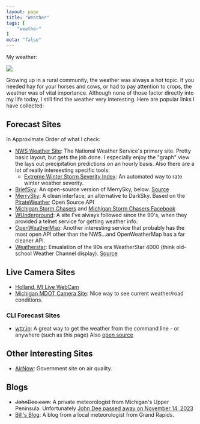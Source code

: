 ```yaml
---
layout: page
title: "Weather"
tags: [
    "weather"
]
meta: "false"
---
```


My weather:

<img src="https://forecast.weather.gov/meteograms/Plotter.php?lat=42.7124&lon=-85.47&wfo=GRR&zcode=MIZ065&gset=18&gdiff=8&unit=0&tinfo=EY5&ahour=0&pcmd=11011111111110000000000000000000000000000000000000000000000&lg=en&indu=1!1!1!&dd=&bw=&hrspan=48&pqpfhr=6&psnwhr=6">

Growing up in a rural community, the weather was always a hot topic.  If you needed hay for your horses and cows, or had to pay attention to crops, the weather was of vital importance.  Although none of those factor directly into my life today, I still find the weather very interesting.  Here are popular links I have collected:

## Forecast Sites 

In Approximate Order of what I check:

- [NWS Weather Site](http://www.weather.gov):  The National Weather Service's primary site.  Pretty basic layout, but gets the job done.  I especially enjoy the "graph" view the lays out precipitation predictions on an hourly basis.  Also there are a lot of really intereesting specific  tools:
  - [Extreme Winter Storm Severity Index](https://www.wpc.ncep.noaa.gov/wwd/wssi/wssi.php?id=GRR): An automated way to rate winter weather severity.
- [BriefSky](https://briefsky.app/): An open-source version of MerrySky, below. [Source](https://github.com/vsergeev/briefsky)
- [MerrySky](https://merrysky.net): A clean interface, an alternative to DarkSky.  Based on the [PirateWeather](http://pirateweather.net/en/latest/) Open Source API
- [Michigan Storm Chasers](https://www.michiganstormchasers.com/) and [Michigan Storm Chasers Facebook](https://www.facebook.com/MIStormChasers/)
- [WUnderground](http://www.wunderground.com/):  A site I've always followed since the 90's, when they provided a telnet service for getting weather info.  
- [OpenWeatherMap](http://openweathermap.org/):  Another interesting service that probably has the most open API other than the NWS...and OpenWeatherMap has a far cleaner API.
- [Weatherstar](https://weatherstar.netbymatt.com): Emualation of the 90s era WeatherStar 4000 (think old-school Weather Channel display).  [Source](https://github.com/netbymatt/ws4kp)

## Live Camera Sites

- [Holland, MI Live WebCam](https://www.cityofholland.com/645/MIHollandCAM)
- [Michigan MDOT Camera Site](https://mdotjboss.state.mi.us/MiDrive/map#): Nice way to see current weather/road conditions.

### CLI Forecast Sites

- [wttr.in](http://wttr.in/):  A great way to get the weather from the command line - or anywhere (such as this page)  Also [open source](https://github.com/chubin/wttr.in)

## Other Interesting Sites

- [AirNow](https://www.airnow.gov/): Government site on air quality.

## Blogs

- ~~JohnDee.com~~:  A private meteorologist from Michigan's Upper Peninsula.  Unfortunately [John Dee passed away on  November 14, 2023](https://snowgoer.com/news/remembering-famed-snowmobiling-meteorologist-john-dee/31922/)
- [Bill's Blog](https://www.billsteffen.com/):  A blog from a local meteorologist from Grand Rapids.
